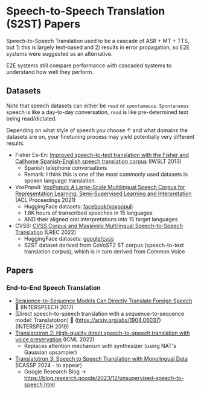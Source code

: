# Speech-to-Speech Translation (S2ST) Papers

Speech-to-Speech Translation used to be a cascade of ASR + MT + TTS, but 1) this is largely text-based and 2) results in error propagation, so E2E systems were suggested as an alternative.

E2E systems still compare performance with cascaded systems to understand how well they perform.

## Datasets
Note that speech datasets can either be `read` or `spontaneous`. `Spontaneous` speech is like a day-to-day conversation, `read` is like pre-determined text being read/dictated.

Depending on what style of speech you choose &uarr; and what domains the datasets are on, your finetuning process may yield potentially very different results.

* Fisher Es-En: [Improved speech-to-text translation with the Fisher and Callhome Spanish-English speech translation corpus](https://aclanthology.org/2013.iwslt-papers.14/) (IWSLT 2013)
    * Spanish telephone conversations
    * Remark: I think this is one of the most commonly used datasets in spoken language translation.
* VoxPopuli: [VoxPopuli: A Large-Scale Multilingual Speech Corpus for Representation Learning, Semi-Supervised Learning and Interpretation](https://aclanthology.org/2021.acl-long.80/) (ACL Proceedings 2021)
    * HuggingFace datasets: [facebook/voxpopuli](https://huggingface.co/datasets/facebook/voxpopuli)
    * 1.8K hours of transcribed speeches in 15 languages
    * AND their aligned oral interpretations into 15 target languages
* CVSS: [CVSS Corpus and Massively Multilingual Speech-to-Speech Translation](http://www.lrec-conf.org/proceedings/lrec2022/pdf/2022.lrec-1.720.pdf) (LREC 2022)
    * HuggingFace datasets: [google/cvss](https://huggingface.co/datasets/google/cvss)
    * S2ST dataset derived from CoVoST2 ST corpus (speech-to-text translation corpus), which is in turn derived from Common Voice
 
## Papers
### End-to-End Speech Translation
* [Sequence-to-Sequence Models Can Directly Translate Foreign Speech](https://arxiv.org/abs/1703.08581) :stars: (INTERSPEECH 2017)
* [Direct speech-to-speech translation with a sequence-to-sequence model: Translatotron] :stars: (https://arxiv.org/abs/1904.06037) (INTERSPEECH 2019)
* [Translatotron 2: High-quality direct speech-to-speech translation with voice preservation](https://proceedings.mlr.press/v162/jia22b/jia22b.pdf) (ICML 2022)
    * Replaces attention mechanism with synthesizer (using NAT's Gaussian upsampler)
* [Translatotron 3: Speech to Speech Translation with Monolingual Data](https://arxiv.org/abs/2305.17547) (ICASSP 2024 - to appear)
    * Google Research Blog &rarr; https://blog.research.google/2023/12/unsupervised-speech-to-speech.html

